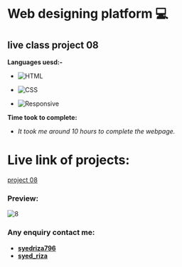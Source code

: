 # Web designing platform 💻

## live class project 08

**Languages uesd:-**

- ![HTML](https://img.shields.io/badge/-HTML5-orange)

- ![CSS](https://img.shields.io/badge/-CSS3-green)

- ![Responsive](https://img.shields.io/badge/-Responsive-yellow)

**Time took to complete:**

- *It took me around 10 hours to complete the webpage.*

# Live link of projects:
 [project 08]()

 ### Preview:
![8](https://user-images.githubusercontent.com/115790586/208295396-caeb8638-3c0b-4bfc-9f80-0c02c0ed76fd.png)

 ### Any enquiry contact me:
 - **[syedriza796](https://www.instagram.com/)**
 - **[syed_riza](https://www.linkedin.com/in/syed-riza-815770246/)**
 



 